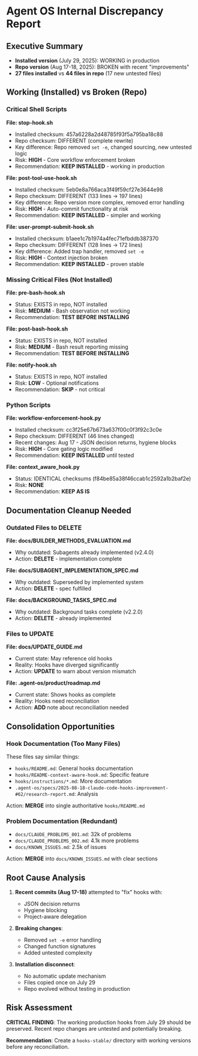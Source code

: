 # Agent OS Internal Discrepancy Report

## Executive Summary
- **Installed version** (July 29, 2025): WORKING in production
- **Repo version** (Aug 17-18, 2025): BROKEN with recent "improvements"
- **27 files installed** vs **44 files in repo** (17 new untested files)

## Working (Installed) vs Broken (Repo)

### Critical Shell Scripts

**File: stop-hook.sh**
- Installed checksum: 457a6228a2d48785f93f5a795ba18c88
- Repo checksum: DIFFERENT (complete rewrite)
- Key difference: Repo removed `set -e`, changed sourcing, new untested logic
- Risk: **HIGH** - Core workflow enforcement broken
- Recommendation: **KEEP INSTALLED** - working in production

**File: post-tool-use-hook.sh**
- Installed checksum: 5eb0e8a766aca3f49f59cf27e3644e98
- Repo checksum: DIFFERENT (133 lines → 197 lines)
- Key difference: Repo version more complex, removed error handling
- Risk: **HIGH** - Auto-commit functionality at risk
- Recommendation: **KEEP INSTALLED** - simpler and working

**File: user-prompt-submit-hook.sh**
- Installed checksum: b1aee1c7b1974a4fec71efbddb387370
- Repo checksum: DIFFERENT (128 lines → 172 lines)
- Key difference: Added trap handler, removed `set -e`
- Risk: **HIGH** - Context injection broken
- Recommendation: **KEEP INSTALLED** - proven stable

### Missing Critical Files (Not Installed)

**File: pre-bash-hook.sh**
- Status: EXISTS in repo, NOT installed
- Risk: **MEDIUM** - Bash observation not working
- Recommendation: **TEST BEFORE INSTALLING**

**File: post-bash-hook.sh**
- Status: EXISTS in repo, NOT installed  
- Risk: **MEDIUM** - Bash result reporting missing
- Recommendation: **TEST BEFORE INSTALLING**

**File: notify-hook.sh**
- Status: EXISTS in repo, NOT installed
- Risk: **LOW** - Optional notifications
- Recommendation: **SKIP** - not critical

### Python Scripts

**File: workflow-enforcement-hook.py**
- Installed checksum: cc3f25e67b673a637f00c0f3f92c3c0e
- Repo checksum: DIFFERENT (46 lines changed)
- Recent changes: Aug 17 - JSON decision returns, hygiene blocks
- Risk: **HIGH** - Core gating logic modified
- Recommendation: **KEEP INSTALLED** until tested

**File: context_aware_hook.py**
- Status: IDENTICAL checksums (f84be85a38f46ccab1c2592a1b2baf2e)
- Risk: **NONE**
- Recommendation: **KEEP AS IS**

## Documentation Cleanup Needed

### Outdated Files to DELETE

**File: docs/BUILDER_METHODS_EVALUATION.md**
- Why outdated: Subagents already implemented (v2.4.0)
- Action: **DELETE** - implementation complete

**File: docs/SUBAGENT_IMPLEMENTATION_SPEC.md**
- Why outdated: Superseded by implemented system
- Action: **DELETE** - spec fulfilled

**File: docs/BACKGROUND_TASKS_SPEC.md**
- Why outdated: Background tasks complete (v2.2.0)
- Action: **DELETE** - already implemented

### Files to UPDATE

**File: docs/UPDATE_GUIDE.md**
- Current state: May reference old hooks
- Reality: Hooks have diverged significantly
- Action: **UPDATE** to warn about version mismatch

**File: .agent-os/product/roadmap.md**
- Current state: Shows hooks as complete
- Reality: Hooks need reconciliation
- Action: **ADD** note about reconciliation needed

## Consolidation Opportunities

### Hook Documentation (Too Many Files)
These files say similar things:
- `hooks/README.md`: General hooks documentation
- `hooks/README-context-aware-hook.md`: Specific feature
- `hooks/instructions/*.md`: More documentation
- `.agent-os/specs/2025-08-18-claude-code-hooks-improvement-#62/research-report.md`: Analysis

Action: **MERGE** into single authoritative `hooks/README.md`

### Problem Documentation (Redundant)
- `docs/CLAUDE_PROBLEMS_001.md`: 32k of problems
- `docs/CLAUDE_PROBLEMS_002.md`: 4.1k more problems
- `docs/KNOWN_ISSUES.md`: 2.5k of issues

Action: **MERGE** into `docs/KNOWN_ISSUES.md` with clear sections

## Root Cause Analysis

1. **Recent commits (Aug 17-18)** attempted to "fix" hooks with:
   - JSON decision returns
   - Hygiene blocking
   - Project-aware delegation
   
2. **Breaking changes**:
   - Removed `set -e` error handling
   - Changed function signatures
   - Added untested complexity

3. **Installation disconnect**:
   - No automatic update mechanism
   - Files copied once on July 29
   - Repo evolved without testing in production

## Risk Assessment

**CRITICAL FINDING**: The working production hooks from July 29 should be preserved. Recent repo changes are untested and potentially breaking.

**Recommendation**: Create a `hooks-stable/` directory with working versions before any reconciliation.